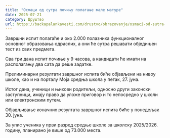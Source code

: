 ```yaml
---
title: "Осмаци од сутра почињу полагање мале матуре"
date: 2025-07-21
category: Друштво
url: https://backapalankavesti.com/drustvo/obrazovanje/osmaci-od-sutra-pocinju-polaganje-male-mature/
---
```


Завршни испит полагаће и око 2.000 полазника функционалног основног образовања одраслих, а они ће сутра решавати обједињен тест из свих предмета.

Сва три дана испит почиње у 9 часова, а кандидати ће имати на располагању два сата да реше задатке.

Прелиминарни резултати завршног испита биће објављени на нивоу школе, као и на порталу Моја средња школа у петак, 27. јуна.

Истог дана, ученици и њихови родитељи, односно други законски заступници, имају право да уложе приговор и то непосредно у школи или електронским путем.

Објављивање коначних резултата завршног испита биће у понедељак 30. јуна.

За упис ученика у први разред средње школе за школску 2025/2026. годину, планирано је више од 73.000 места.
